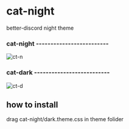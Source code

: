 # cat-night
better-discord night theme

### cat-night -------------------------
![ct-n](https://github.com/mypzik3D/cat-night/assets/149926497/2d4590e2-33de-44c0-b9b7-211dbdd88221)


### cat-dark --------------------------
![ct-d](https://github.com/mypzik3D/cat-night/assets/149926497/6a1015d4-ea89-45f4-9774-8d4b9e5a7a31)


## how to install
drag cat-night/dark.theme.css in theme folider
